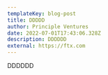 ```yaml
---
templateKey: blog-post
title: DDDDD
author: Principle Ventures
date: 2022-07-01T17:43:06.328Z
description: DDDDDD
external: https://ftx.com
---
```

DDDDDD